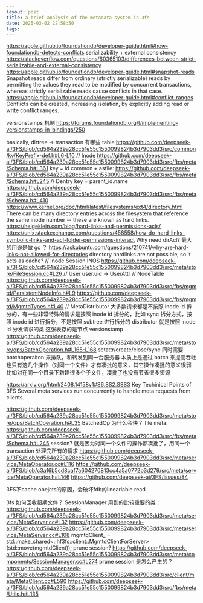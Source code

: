 ```yaml
---
layout: post
title: a-brief-analysis-of-the-metadata-system-in-3fs
date: 2025-03-02 22:58:50
tags:
---
```


https://apple.github.io/foundationdb/developer-guide.html#how-foundationdb-detects-conflicts
serializability + external consistency
https://stackoverflow.com/questions/60365103/differences-between-strict-serializable-and-external-consistency
https://apple.github.io/foundationdb/developer-guide.html#snapshot-reads
Snapshot reads differ from ordinary (strictly serializable) reads by permitting the values they read to be modified by concurrent transactions, whereas strictly serializable reads cause conflicts in that case.
https://apple.github.io/foundationdb/developer-guide.html#conflict-ranges
Conflicts can be created, increasing isolation, by explicitly adding read or write conflict ranges.

versionstamps 机制
https://forums.foundationdb.org/t/implementing-versionstamps-in-bindings/250

basically, dirtree -> transaction
有哪些 table
https://github.com/deepseek-ai/3FS/blob/cd564a239a28cc51e55c1550099824b3d7903dd3/src/common/kv/KeyPrefix-def.h#L6-L10
// Inode
https://github.com/deepseek-ai/3FS/blob/cd564a239a28cc51e55c1550099824b3d7903dd3/src/fbs/meta/Schema.h#L361
key = id
common + asfile: https://github.com/deepseek-ai/3FS/blob/cd564a239a28cc51e55c1550099824b3d7903dd3/src/fbs/meta/Schema.h#L245
// Dentry
key = parent_id.name
https://github.com/deepseek-ai/3FS/blob/cd564a239a28cc51e55c1550099824b3d7903dd3/src/fbs/meta/Schema.h#L410
https://www.kernel.org/doc/html/latest/filesystems/ext4/directory.html
There can be many directory entries across the filesystem that reference the same inode number -- these are known as hard links.
https://helgeklein.com/blog/hard-links-and-permissions-acls/
https://unix.stackexchange.com/questions/458558/how-do-hard-links-symbolic-links-and-acl-folder-permissions-interact
Why need dirAcl?
最大的用途是做 gc ？
https://askubuntu.com/questions/210741/why-are-hard-links-not-allowed-for-directories
directory hardlinks are not possible, so it acts as cache?
// Inode Session
INOS
https://github.com/deepseek-ai/3FS/blob/cd564a239a28cc51e55c1550099824b3d7903dd3/src/meta/store/FileSession.cc#L26
// User
user.uid -> UserAttr
// NodeTable
https://github.com/deepseek-ai/3FS/blob/cd564a239a28cc51e55c1550099824b3d7903dd3/src/fbs/mgmtd/PersistentNodeInfo.h#L9
https://github.com/deepseek-ai/3FS/blob/cd564a239a28cc51e55c1550099824b3d7903dd3/src/fbs/mgmtd/MgmtdTypes.h#L40
// MetaDistributor
大多数请求都是不按照 inode id 拆分的，有一些非常特殊的请求是按照 inode id 拆分的，比如 sync
拆分方式，按照 inode id 进行拆分，不是按照 subtree 进行拆分的
distributor 就是按照 inode id 分发请求的类
这张表存的是节点 versionstamp
https://github.com/deepseek-ai/3FS/blob/cd564a239a28cc51e55c1550099824b3d7903dd3/src/meta/store/ops/BatchOperation.h#L165-L168
setattr/create/close/sync 同时需要 batchoperaiton 来排队，和转发到同一台服务器
本质上是通过 batch 来提高吞吐
也只有这几个操作（对同一个文件）才有凑批的意义，其它操作凑批的意义很弱
比如对在同一个目录下新建很多个子文件，凑批了也没有节省很多资源

https://arxiv.org/html/2408.14158v1#S6.SS2.SSS3
Key Techinical Points of 3FS
Several meta services run concurrently to handle meta requests from clients.

https://github.com/deepseek-ai/3FS/blob/cd564a239a28cc51e55c1550099824b3d7903dd3/src/meta/store/ops/BatchOperation.h#L35
BatchedOp 为什么会快？
file meta: https://github.com/deepseek-ai/3FS/blob/cd564a239a28cc51e55c1550099824b3d7903dd3/src/fbs/meta/Schema.h#L245
session?
就是因为对同一个文件的操作都凑批了，用同一个 transaction 处理完所有的请求
https://github.com/deepseek-ai/3FS/blob/cd564a239a28cc51e55c1550099824b3d7903dd3/src/meta/service/MetaOperator.cc#L116
https://github.com/deepseek-ai/3FS/blob/c3a16b5cd8caf7a604270813cc4a5a0772b3d279/src/meta/service/MetaOperator.h#L146
https://github.com/deepseek-ai/3FS/issues/84

3FS不cache obejcts的原因，会破坏fdb的lineariable read

3fs 如何回收超期文件？
SessionManager 用到的比较重要的类：
https://github.com/deepseek-ai/3FS/blob/cd564a239a28cc51e55c1550099824b3d7903dd3/src/meta/service/MetaServer.cc#L32
https://github.com/deepseek-ai/3FS/blob/cd564a239a28cc51e55c1550099824b3d7903dd3/src/meta/service/MetaServer.cc#L108
mgmtdClient_ = std::make_shared<::hf3fs::client::MgmtdClientForServer>(std::move(mgmtdClient));
prune session?
https://github.com/deepseek-ai/3FS/blob/cd564a239a28cc51e55c1550099824b3d7903dd3/src/meta/components/SessionManager.cc#L274
prune session 是怎么产生的？
https://github.com/deepseek-ai/3FS/blob/cd564a239a28cc51e55c1550099824b3d7903dd3/src/client/meta/MetaClient.cc#L590
https://github.com/deepseek-ai/3FS/blob/cd564a239a28cc51e55c1550099824b3d7903dd3/src/fbs/meta/Utils.h#L135
